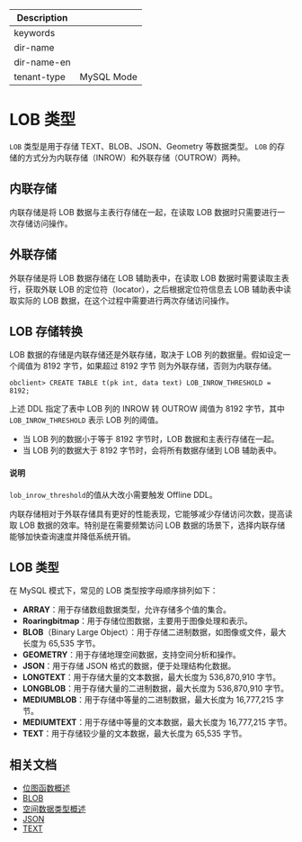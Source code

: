 | Description   |                 |
|---------------|-----------------|
| keywords      |                 |
| dir-name      |                 |
| dir-name-en   |                 |
| tenant-type   | MySQL Mode      |

# LOB 类型


`LOB` 类型是用于存储 TEXT、BLOB、JSON、Geometry 等数据类型。
`LOB` 的存储的方式分为内联存储（INROW）和外联存储（OUTROW）两种。

## 内联存储

内联存储是将 LOB 数据与主表行存储在一起，在读取 LOB 数据时只需要进行一次存储访问操作。

## 外联存储

外联存储是将 LOB 数据存储在 LOB 辅助表中，在读取 LOB 数据时需要读取主表行，获取外联 LOB 的定位符（locator），之后根据定位符信息去 LOB 辅助表中读取实际的 LOB 数据，在这个过程中需要进行两次存储访问操作。

## LOB 存储转换

LOB 数据的存储是内联存储还是外联存储，取决于 LOB 列的数据量。假如设定一个阈值为 8192 字节，如果超过 8192 字节 则为外联存储，否则为内联存储。

```shell
obclient> CREATE TABLE t(pk int, data text) LOB_INROW_THRESHOLD = 8192;
```

上述 DDL 指定了表中 LOB 列的 INROW 转 OUTROW 阈值为 8192 字节，其中 `LOB_INROW_THRESHOLD` 表示 LOB 列的阈值。

* 当 LOB 列的数据小于等于 8192 字节时，LOB 数据和主表行存储在一起。
* 当 LOB 列的数据大于 8192 字节时，会将所有数据存储到 LOB 辅助表中。

<main id="notice" type='explain'>
  <h4>说明</h4>
  <p><code>lob_inrow_threshold</code>的值从大改小需要触发 Offline DDL。</p>
</main>

内联存储相对于外联存储具有更好的性能表现，它能够减少存储访问次数，提高读取 LOB 数据的效率。特别是在需要频繁访问 LOB 数据的场景下，选择内联存储能够加快查询速度并降低系统开销。

## LOB 类型

在 MySQL 模式下，常见的 LOB 类型按字母顺序排列如下：

- **ARRAY**：用于存储数组数据类型，允许存储多个值的集合。
- **Roaringbitmap**：用于存储位图数据，主要用于图像处理和表示。
- **BLOB**（Binary Large Object）：用于存储二进制数据，如图像或文件，最大长度为 65,535 字节。
- **GEOMETRY**：用于存储地理空间数据，支持空间分析和操作。
- **JSON**：用于存储 JSON 格式的数据，便于处理结构化数据。
- **LONGTEXT**：用于存储大量的文本数据，最大长度为 536,870,910 字节。
- **LONGBLOB**：用于存储大量的二进制数据，最大长度为 536,870,910 字节。
- **MEDIUMBLOB**：用于存储中等量的二进制数据，最大长度为 16,777,215 字节。
- **MEDIUMTEXT**：用于存储中等量的文本数据，最大长度为 16,777,215 字节。
- **TEXT**：用于存储较少量的文本数据，最大长度为 65,535 字节。

## 相关文档

- [位图函数概述](../../../400.functions-of-mysql-mode/940.roaring-bitmap-functions-of-mysql-mode/100.roaring-bitmap-functions-overview-of-mysql-mode.md)
- [BLOB](200.blob-type-of-mysql-mode.md)
- [空间数据类型概述](../900.spatial-data-type-of-mysql-mode/100.spatial-data-type-overview-of-mysql-mode.md)
- [JSON](../800.json-formatted-data-type-of-mysql-mode/100.json-formatted-data-types-of-mysql-mode.md)
- [TEXT](300.text-type-of-mysql-mode.md)
